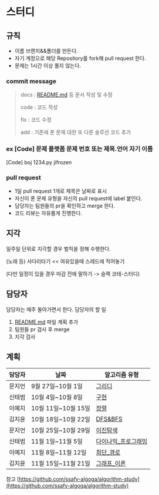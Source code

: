 # 스터디

## 규칙

- 이름 브랜치&&폴더를 만든다.
- 자기 계정으로 해당 Repository를 fork해 pull request 한다.
- 문제는 1시간 이상 풀지 않는다.

### commit message

> docs : [README.md](http://readme.md/) 등 문서 작성 및 수정
>
> code : 코드 작성
>
> fix : 코드 수정
>
> add : 기존에 푼 문제 대한 또 다른 솔루션 코드 추가

### ex [Code] 문제 플랫폼 문제 번호 또는 제목.언어 자기 이름

[Code] boj 1234.py jifrozen

### pull request

- 1일 pull request 1개로 제목은 날짜로 표시
- 자신이 푼 문제 유형을 자신의 pull request에 label 붙인다.
- 담당자는 팀원들의 pr을 확인하고 merge 한다.
- 코드 리뷰는 자유롭게 진행한다.

## 지각

일주일 단위로 지각할 경우 벌칙을 정해 수행한다.

(노래 등) 사다리타기 << 여유있을때 스레드에 적어놓기

(다만 일정이 있을 경우 마감 전에 말하기 -> 슬랙 코테-스터디)

## 담당자

담당자는 매주 돌아가면서 한다.
담당자의 할 일

1. [README.md](http://readme.md/) 파일 계획 추가
2. 팀원들 pr 검사 후 merge
3. 지각 검사

## 계획

| 담당자 | 날짜                | 알고리즘 유형                                       |
| ------ | ------------------- | --------------------------------------------------- |
| 문지언 | 9월 27일~10월 1일   | [그리디](계획/그리디.md)                            |
| 신태범 | 10월 4일~10월 8일   | [구현](계획/구현.md)                                |
| 이예지 | 10월 11일~10월 15일 | [정렬](계획/정렬.md)                                |
| 김지윤 | 10월 18일~10월 22일 | [DFS&BFS](계획/DFS&BFS.md)                          |
| 문지언 | 10월 25일~10월 29일 | [이진탐색](계획/이진탐색.md)                        |
| 신태범 | 11월 1일~11월 5일   | [다이나믹\_프로그래밍](계획/다이나믹_프로그래밍.md) |
| 이예지 | 11월 8일~11월 12일  | [최단\_경로](계획/최단_경로.md)                     |
| 김지윤 | 11월 15일~11월 21일  | [그래프\_이론](계획/그래프_이론.md)                     |

참고 [https://github.com/ssafy-algoga/algorithm-study](https://github.com/ssafy-algoga/algorithm-study)
